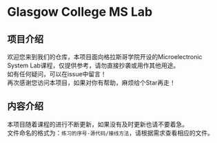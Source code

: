 # Glasgow College MS Lab

## 项目介绍
欢迎您来到我们的仓库，本项目面向格拉斯哥学院开设的Microelectronic System Lab课程，仅提供参考，请勿直接抄袭或用作其他用途。  
如有任何疑问，可以在issue中留言！  
再次感谢您访问本项目，如果对你有帮助，麻烦给个Star再走！

## 内容介绍
本项目随着课程的进行不断更新，如果没有及时更新也请不要着急。  
文件命名的格式为：`练习的序号-源代码/接线方法`，请根据需求查看相应的文件。
